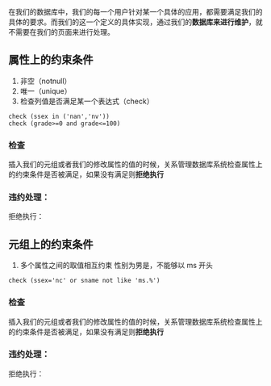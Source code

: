 在我们的数据库中，我们的每一个用户针对某一个具体的应用，都需要满足我们的具体的要求。而我们的这一个定义的具体实现，通过我们的**数据库来进行维护**，就不需要在我们的页面来进行处理。

## 属性上的约束条件
1. 非空（notnull）
2. 唯一（unique）
3. 检查列值是否满足某一个表达式（check）
```
check (ssex in ('nan','nv'))
check (grade>=0 and grade<=100)
```

### 检查
插入我们的元组或者我们的修改属性的值的时候，关系管理数据库系统检查属性上的约束条件是否被满足，如果没有满足则**拒绝执行**

### 违约处理：
拒绝执行：

## 元组上的约束条件
1. 多个属性之间的取值相互约束
性别为男是，不能够以 ms 开头
```
check (ssex='nc' or sname not like 'ms.%')
```

### 检查
插入我们的元组或者我们的修改属性的值的时候，关系管理数据库系统检查属性上的约束条件是否被满足，如果没有满足则**拒绝执行**
### 违约处理：
拒绝执行：
